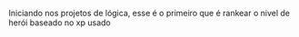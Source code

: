 Iniciando nos projetos de lógica, esse é o primeiro que é rankear o nivel de herói baseado no xp usado
